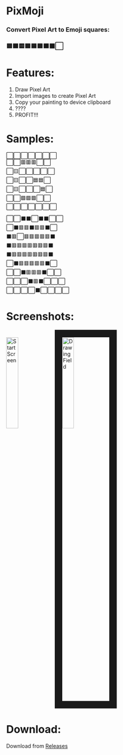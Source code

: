 # PixMoji

### Convert Pixel Art to Emoji squares:
### 🟥🟧🟨🟩🟦🟪🟫⬛⬜

# Features:
1. Draw Pixel Art
2. Import images to create Pixel Art
3. Copy your painting to device clipboard
4. ????
5. PROFIT!!!

# Samples:
⬜⬜⬜⬜⬜⬜⬜<br>
⬜⬜🟥🟥🟥⬜⬜<br>
⬜🟨⬜⬜⬜⬜⬜<br>
⬜🟨⬜⬜🟦🟦⬜<br>
⬜🟨⬜⬜⬜🟦⬜<br>
⬜⬜🟩🟩🟩⬜⬜<br>
⬜⬜⬜⬜⬜⬜⬜<br>

⬜⬜⬛⬛⬜⬛⬛⬜⬜<br>
⬜⬛🟥🟥⬛🟥🟥⬛⬜<br>
⬛🟥⬜🟥🟥🟥🟥🟥⬛<br>
⬛🟥🟥🟥🟥🟥🟥🟥⬛<br>
⬛🟥🟥🟥🟥🟥🟥🟥⬛<br>
⬜⬛🟥🟥🟥🟥🟥⬛⬜<br>
⬜⬜⬛🟥🟥🟥⬛⬜⬜<br>
⬜⬜⬜⬛🟥⬛⬜⬜⬜<br>
⬜⬜⬜⬜⬛⬜⬜⬜⬜<br>

# Screenshots:
<img src="https://i.imgur.com/vOw7Dgj.png" alt="Start Screen" width="25%" height="25%"> <img src="https://i.imgur.com/ueYBbYC.png" alt="Drawing Field" width="25%" height="25%" border="20">

# Download:
Download from [Releases](https://github.com/nVoxel/PixMoji/releases)